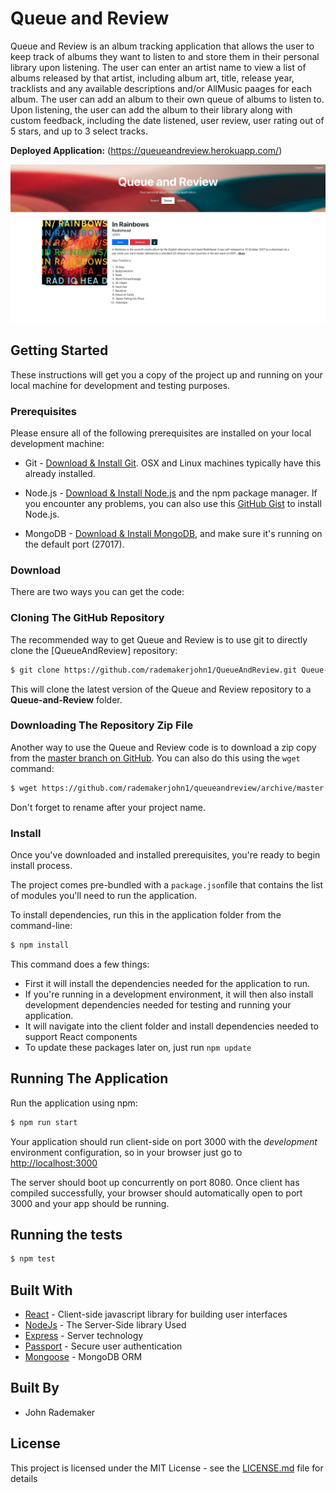 # Queue and Review

Queue and Review is an album tracking application that allows the user to keep track of albums they want to listen to and store them in their personal library upon listening. The user can enter an artist name to view a list of albums released by that artist, including album art, title, release year, tracklists and any available descriptions and/or AllMusic paages for each album. The user can add an album to their own queue of albums to listen to.  Upon listening, the user can add the album to their library along with custom feedback, including the date listened, user review, user rating out of 5 stars, and up to 3 select tracks.

**Deployed Application:** (https://queueandreview.herokuapp.com/)


![Alt text](./Queue-And-Review.png "Queue and Review Screenshot")


## Getting Started

These instructions will get you a copy of the project up and running on your local machine for development and testing purposes.

### Prerequisites

Please ensure all of the following prerequisites are installed on your local development machine:

* Git - [Download & Install Git](https://git-scm.com/downloads). OSX and Linux machines typically have this already installed.

* Node.js - [Download & Install Node.js](https://nodejs.org/en/download/) and the npm package manager. If you encounter any problems, you can also use this [GitHub Gist](https://gist.github.com/isaacs/579814) to install Node.js.

* MongoDB - [Download & Install MongoDB](https://www.mongodb.com/try/download/community), and make sure it's running on the default port (27017).

### Download

There are two ways you can get the code:

### Cloning The GitHub Repository
The recommended way to get Queue and Review is to use git to directly clone the [QueueAndReview] repository:

```bash
$ git clone https://github.com/rademakerjohn1/QueueAndReview.git Queue-and-Review
```

This will clone the latest version of the Queue and Review repository to a **Queue-and-Review** folder.

### Downloading The Repository Zip File
Another way to use the Queue and Review code is to download a zip copy from the [master branch on GitHub](https://github.com/rademakerjohn1/queueandreview/archive/master.zip). You can also do this using the `wget` command:

```bash
$ wget https://github.com/rademakerjohn1/queueandreview/archive/master.zip -O queue-and-review.zip; unzip queue-and-review.zip; rm queue-and-review.zip
```

Don't forget to rename after your project name.

### Install

Once you've downloaded and installed prerequisites, you're ready to begin install process. 

The project comes pre-bundled with a `package.json`file that contains the list of modules you'll need to run the application.

To install dependencies, run this in the application folder from the command-line:

```bash
$ npm install
```
This command does a few things:
* First it will install the dependencies needed for the application to run.
* If you're running in a development environment, it will then also install development dependencies needed for testing and running your application.
* It will navigate into the client folder and install dependencies needed to support React components
* To update these packages later on, just run `npm update`

## Running The Application

Run the application using npm:

```bash
$ npm run start
```

Your application should run client-side on port 3000 with the *development* environment configuration, so in your browser just go to [http://localhost:3000](http://localhost:3000)

The server should boot up concurrently on port 8080. Once client has compiled successfully, your browser should automatically open to port 3000 and your app should be running. 

## Running the tests

```bash
$ npm test
```

## Built With

* [React](https://reactjs.org/) - Client-side javascript library for building user interfaces
* [NodeJs](https://nodejs.org/en/docs/) - The Server-Side library Used
* [Express](https://expressjs.com/) - Server technology
* [Passport](http://www.passportjs.org/) - Secure user authentication
* [Mongoose](https://mongoosejs.com/) - MongoDB ORM

## Built By

* John Rademaker

## License

This project is licensed under the MIT License - see the [LICENSE.md](LICENSE.md) file for details